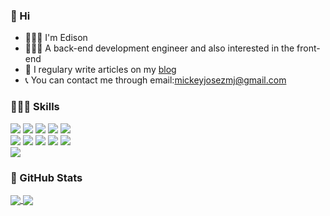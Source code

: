 ### 👋 Hi 

- 💁🏻‍♂️ I'm Edison
- 👨🏻‍💻 A back-end development engineer and also interested in the front-end
- 📝 I regulary write articles on my [blog](https://www.themostmoon.today)
- 📞 You can contact me through email:[mickeyjosezmj@gmail.com](https://github.com/edisonmoon)


### 👨🏻‍💻 Skills
<div>
  <img src="https://img.shields.io/badge/Go-00ADD8?style=for-the-badge&logo=go&logoColor=white" />
  <img src="https://img.shields.io/badge/C-00599C?style=for-the-badge&logo=c&logoColor=white" />
  <img src="https://img.shields.io/badge/C%2B%2B-00599C?style=for-the-badge&logo=c%2B%2B&logoColor=white" />
  <img src="https://img.shields.io/badge/C#-ED8B00?style=for-the-badge&logo=C#&logoColor=white" />
  <img src="https://img.shields.io/badge/Python-FFD43B?style=for-the-badge&logo=python&logoColor=blue" />
</div>
<div>
  <img src="https://img.shields.io/badge/JavaScript-323330?style=for-the-badge&logo=javascript&logoColor=F7DF1E" />
  <img src="https://img.shields.io/badge/HTML5-E34F26?style=for-the-badge&logo=html5&logoColor=white" />
  <img src="https://img.shields.io/badge/CSS3-1572B6?style=for-the-badge&logo=css3&logoColor=white" />
  <img src="https://img.shields.io/badge/React-20232A?style=for-the-badge&logo=react&logoColor=61DAFB" />
  <img src="https://img.shields.io/badge/Vue.js-35495E?style=for-the-badge&logo=vuedotjs&logoColor=4FC08D" />
</div>
<div>
  <img src="https://img.shields.io/badge/Hugo-FF4088?style=for-the-badge&logo=hugo&logoColor=white" />
  <imh src="https://img.shields.io/badge/Hexo-0E83CD?style=for-the-badge&logo=hexo&logoColor=white" />
</div>

### 🌟 GitHub Stats
<div>
  <a href="https://github.com/edisonmoon">
    <img align=center src="https://github-readme-stats.vercel.app/api?username=edisonmoon&show_icons=true&count_private=true&include_all_commits=true&hide_title=false"/>
  </a>
  <a href="https://github.com/edisonmoon">
    <img align=center src="https://github-readme-stats.vercel.app/api/top-langs/?username=edisonmoon&layout=compact&hide_title=false&card_width=445" />
  </a>
</div>
